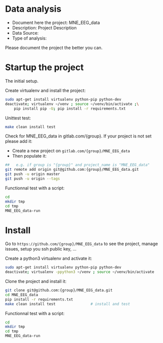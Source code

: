 # Data analysis
- Document here the project: MNE_EEG_data
- Description: Project Description
- Data Source:
- Type of analysis:

Please document the project the better you can.

# Startup the project

The initial setup.

Create virtualenv and install the project:
```bash
sudo apt-get install virtualenv python-pip python-dev
deactivate; virtualenv ~/venv ; source ~/venv/bin/activate ;\
    pip install pip -U; pip install -r requirements.txt
```

Unittest test:
```bash
make clean install test
```

Check for MNE_EEG_data in gitlab.com/{group}.
If your project is not set please add it:

- Create a new project on `gitlab.com/{group}/MNE_EEG_data`
- Then populate it:

```bash
##   e.g. if group is "{group}" and project_name is "MNE_EEG_data"
git remote add origin git@github.com:{group}/MNE_EEG_data.git
git push -u origin master
git push -u origin --tags
```

Functionnal test with a script:

```bash
cd
mkdir tmp
cd tmp
MNE_EEG_data-run
```

# Install

Go to `https://github.com/{group}/MNE_EEG_data` to see the project, manage issues,
setup you ssh public key, ...

Create a python3 virtualenv and activate it:

```bash
sudo apt-get install virtualenv python-pip python-dev
deactivate; virtualenv -ppython3 ~/venv ; source ~/venv/bin/activate
```

Clone the project and install it:

```bash
git clone git@github.com:{group}/MNE_EEG_data.git
cd MNE_EEG_data
pip install -r requirements.txt
make clean install test                # install and test
```
Functionnal test with a script:

```bash
cd
mkdir tmp
cd tmp
MNE_EEG_data-run
```
